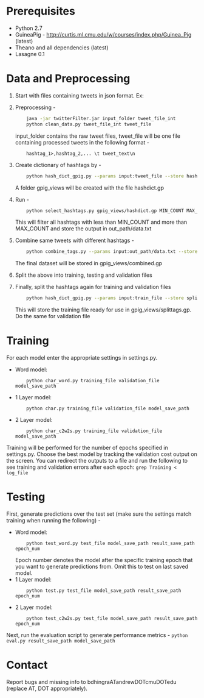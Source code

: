 Prerequisites
======================
- Python 2.7
- GuineaPig - http://curtis.ml.cmu.edu/w/courses/index.php/Guinea_Pig (latest)
- Theano and all dependencies (latest)
- Lasagne 0.1

Data and Preprocessing
=======================
1. Start with files containing tweets in json format. Ex:

2. Preprocessing - 
    ```sh
        java -jar twitterFilter.jar input_folder tweet_file_int
        python clean_data.py tweet_file_int tweet_file
    ```
    input_folder contains the raw tweet files, tweet_file will be one file containing processed tweets in the following format - 
    ```
        hashtag_1>,hashtag_2,... \t tweet_text\n
    ```

3. Create dictionary of hashtags by - 
    ```sh
        python hash_dict_gpig.py --params input:tweet_file --store hashdict
    ```
    A folder gpig_views will be created with the file hashdict.gp

4. Run - 
    ```sh
        python select_hashtags.py gpig_views/hashdict.gp MIN_COUNT MAX_COUNT out_path
    ```
    This will filter all hashtags with less than MIN_COUNT and more than MAX_COUNT and store the output in out_path/data.txt

5. Combine same tweets with different hashtags - 
    ```sh
        python combine_tags.py --params input:out_path/data.txt --store combined
    ```
    The final dataset will be stored in gpig_views/combined.gp

6. Split the above into training, testing and validation files

7. Finally, split the hashtags again for training and validation files
    ```sh
        python hash_dict_gpig.py --params input:train_file --store splittags
    ```
    This will store the training file ready for use in gpig_views/splittags.gp. Do the same for validation file

Training
========================
For each model enter the appropriate settings in settings.py.

- Word model:
    ```
        python char_word.py training_file validation_file model_save_path
    ```
- 1 Layer model:
    ```
        python char.py training_file validation_file model_save_path
    ```
- 2 Layer model:
    ```
        python char_c2w2s.py training_file validation_file model_save_path
    ```

Training will be performed for the number of epochs specified in settings.py. Choose the best model by tracking the validation cost output on the screen. You can redirect the outputs to a file and run the following to see training and validation errors after each epoch:
    ```
        grep Training < log_file
    ```

Testing
========================
First, generate predictions over the test set (make sure the settings match training when running the following) -
- Word model:
    ```
        python test_word.py test_file model_save_path result_save_path epoch_num
    ```
    Epoch number denotes the model after the specific training epoch that you want to generate predictions from. Omit this to test on last saved model.
- 1 Layer model:
    ```
        python test.py test_file model_save_path result_save_path epoch_num
    ```
- 2 Layer model:
    ```
        python test_c2w2s.py test_file model_save_path result_save_path epoch_num
    ```

Next, run the evaluation script to generate performance metrics - 
    ```
        python eval.py result_save_path model_save_path
    ```

Contact
==========================
Report bugs and missing info to bdhingraATandrewDOTcmuDOTedu (replace AT, DOT appropriately).
